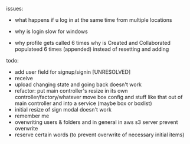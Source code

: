 issues:
- what happens if u log in at the same time from multiple locations
- why is login slow for windows

- why profile gets called 6 times
why is Created and Collaborated populateed 6 times (appended) instead of resetting and adding

todo:
- add user field for signup/signin [UNRESOLVED]
- receive
- upload changing state and going back doesn't work
- refactor:
	put main controller's resize in its own controller/factory/whatever
	move box config and stuff like that out of main controller and into a service (maybe box or boxlist)
- initial resize of sign modal doesn't work
- remember me
- overwriting users & folders and in general in aws s3 server
	prevent overwrite
- reserve certain words (to prevent overwrite of necessary initial items)